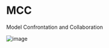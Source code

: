 # MCC
Model Confrontation and Collaboration

![image](https://github.com/user-attachments/assets/fecc6220-3ed8-47db-9509-d823b9718fd2)
